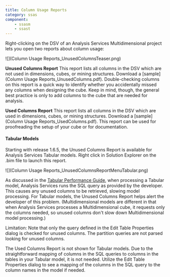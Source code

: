 ```yaml
---
title: Column Usage Reports
category: ssas
component: 
    - ssasm
    - ssast
---
```


Right-clicking on the DSV of an Analysis Services Multidimensional project lets you open two reports about column usage:

![](Column Usage Reports_UnusedColumnsTeaser.png)

**Unused Columns Report**
This report lists all columns in the DSV which are not used in dimensions, cubes, or mining structures. Download a [sample](Column Usage Reports_UnusedColumns.pdf). Double-checking columns on this report is a quick way to identify whether you accidentally missed any columns when designing the cube. Keep in mind, though, the general best practice is only to add columns to the cube that are needed for analysis.

**Used Columns Report**
This report lists all columns in the DSV which are used in dimensions, cubes, or mining structures. Download a [sample](Column Usage Reports_UsedColumns.pdf). This report can be used for proofreading the setup of your cube or for documentation.


#### Tabular Models
Starting with release 1.6.5, the Unused Columns Report is available for Analysis Services Tabular models. Right click in Solution Explorer on the .bim file to launch this report.

![](Column Usage Reports_UnusedColumnsReportMenuTabular.png)

As discussed in the [Tabular Performance Guide](http://aka.ms/ASTabPerf2012), when processing a Tabular model, Analysis Services runs the SQL query as provided by the developer. This causes any unused columns to be retrieved, slowing model processing. For Tabular models, the Unused Columns Report helps alert the developer of this problem. (Multidimensional models are different in that when Analysis Services processes a Multidimensional cube, it requests only the columns needed, so unused columns don't slow down Multidimensional model processing.)

Limitation: Note that only the query defined in the Edit Table Properties dialog is checked for unused columns. The partition queries are not parsed looking for unused columns.

The Used Columns Report is not shown for Tabular models. Due to the straightforward mapping of columns in the SQL queries to columns in the tables in your Tabular model, it is not needed. Utilize the Edit Table Properties dialog to see a mapping of the columns in the SQL query to the column names in the model if needed.